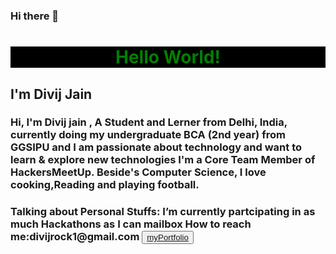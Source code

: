 ### Hi there 👋

<!--
**diiviij/diiviij** is a ✨ _special_ ✨ repository because its `README.md` (this file) appears on your GitHub profile.

Here are some ideas to get you started:

- 🔭 I’m currently working on ...
- 🌱 I’m currently learning ...
- 👯 I’m looking to collaborate on ...
- 🤔 I’m looking for help with ...
- 💬 Ask me about ...
- 📫 How to reach me: ...
- 😄 Pronouns: ...
- ⚡ Fun fact: ...
--><center>
<h1 style="color:green;background-color:black;">  Hello World! </h1></center>
<h2> I'm Divij Jain </h2>
<h3>Hi, I'm   Divij jain , A Student and Lerner from Delhi, India, currently doing my undergraduate BCA (2nd year) from GGSIPU and I am passionate about technology and want to learn & explore new technologies I'm a Core Team Member of HackersMeetUp. Beside's Computer Science, I love cooking,Reading and playing football.</h3>
<h3>Talking about Personal Stuffs:
  I’m currently partcipating in as much Hackathons as I can
  mailbox How to reach me:divijrock1@gmail.com
   <button style="color:green;background-color;black;"> <a href="https://diiviij.github.io/portfolio">myPortfolio</a></button>

